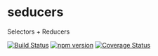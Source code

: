 # seducers
Selectors + Reducers

[![Build Status](https://travis-ci.org/quinnnned/seducers.svg?branch=master)](https://travis-ci.org/quinnnned/seducers)
[![npm version](https://img.shields.io/npm/v/seducers.svg?style=flat-square)](https://www.npmjs.com/package/seducers)
[![Coverage Status](https://coveralls.io/repos/github/quinnnned/seducers/badge.svg?branch=master)](https://coveralls.io/github/quinnnned/seducers?branch=master)
